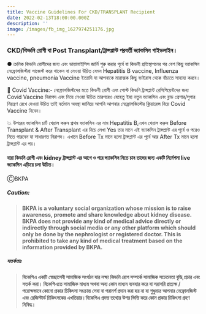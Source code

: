 ```yaml
---
title: Vaccine Guidelines For CKD/TRANSPLANT Recipient
date: 2022-02-13T18:00:00.000Z
description: ''
image: /images/fb_img_1627974251176.jpg
---
```


### CKD/কিডনি রোগী বা Post Transplant/ট্রান্সপ্লান্ট পরবর্তী ভ্যাকসিন গাইডলাইন।

● ক্রনিক কিডনি রোগীদের জন্য এবং ডায়ালাইসিস জার্নি শুরু করার পূর্বে বা কিডনী প্রতিস্থাপনের পর বেশ কিছু ভ্যাকসিন নেফ্রোলজিস্টরা সাজেস্ট করে থাকেন বা নেওয়া উচিত যেমন Hepatitis B vaccine, Influenza vaccine, pneumonia Vaccine ইত্যাদি যা আপনাকে মারাত্মক কিছু ভাইরাস থেকে বাঁচাতে সাহায্য করবে।

💢 Covid Vaccine:- নেফ্রোলজিস্টদের মতে কিডনী রোগী এবং পোস্ট কিডনি ট্রান্সপ্লান্ট রেসিপিয়েন্টদের জন্য  Covid Vaccine নিরাপদ এবং নিয়ে নেওয়া উচিত তারপরেও যেহেতু ইহা নতুন ভ্যাকসিন এবং ব্লাড প্রেশার/সুগার নিয়ন্ত্রণ রেখে দেওয়া উচিত তাই বর্তমান অবস্থা জানিয়ে আপনি আপনার নেফ্রোলজিস্টের ক্লিয়ারেন্স নিয়ে Covid Vaccine নিবেন।

💥 উপরের ভ্যাকসিন চার্ট খেয়াল করুন প্রথম ভ্যাকসিন এর নাম Hepatitis B,এখন খেয়াল করুন Before Transplant & After Transplant এর নিচে লেখা Yes তার মানে এই ভ্যাকসিন ট্রান্সপ্লান্ট এর পূর্বে ও পরেও নিতে পারবেন যা সাধারণত নিরাপদ। এখানে Before Tx মানে হলো ট্রান্সপ্লান্ট এর পূর্বে আর After Tx মানে হলো ট্রান্সপ্লান্ট এর পর।

#### যারা কিডনি রোগী এবং kidney ট্রান্সপ্লান্ট এর আগে ও পরে ভ্যাকসিন নিতে চান তাদের জন্য একটি নির্দেশনা live ভ্যাকসিন এড়িয়ে চলা উচিত।

ⒸBKPA

##### **Caution:**

> **BKPA is a voluntary social organization whose mission is to raise awareness, promote and share knowledge about kidney disease. BKPA does not provide any kind of medical advice directly or indirectly through social media or any other platform which should only be done by the nephrologist or registered doctor. This is prohibited to take any kind of medical treatment based on the information provided by BKPA.**

##### **সতর্কতাঃ**

> **বিকেপিএ একটি স্বেচ্ছাসেবী সামাজিক সংগঠন যার লক্ষ্য কিডনি রোগ সম্পর্কে সামাজিক সচেতনতা বৃদ্ধি,প্রচার এবং সতর্ক করা। বিকেপিএতে সামাজিক মাধ্যম অথবা অন্য কোন মাধ্যম ব্যবহার করে বা সরাসরি প্রত্যক্ষ / পরোক্ষভাবে কোনো প্রকার চিকিৎসা সংক্রান্ত সেবা বা পরামর্শ প্রদান করা হয় না যা শুধুমাত্র আপনার নেফ্রোলজিস্ট এবং রেজিস্টার্ড চিকিৎসকের এখতিয়ার।বিকেপিএ প্রদত্ত তথ্যের উপর ভিত্তি করে কোন প্রকার চিকিৎসা গ্রহণ নিষিদ্ধ।**
